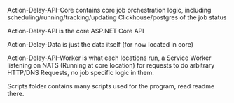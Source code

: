 Action-Delay-API-Core contains core job orchestration logic, including scheduling/running/tracking/updating Clickhouse/postgres of the job status

Action-Delay-API is the core ASP.NET Core API

Action-Delay-Data is just the data itself (for now located in core)

Action-Delay-API-Worker is what each locations run, a Service Worker listening on NATS (Running at core location) for requests to do arbitrary HTTP/DNS Requests, no job specific logic in them.


Scripts folder contains many scripts used for the program, read readme there. 